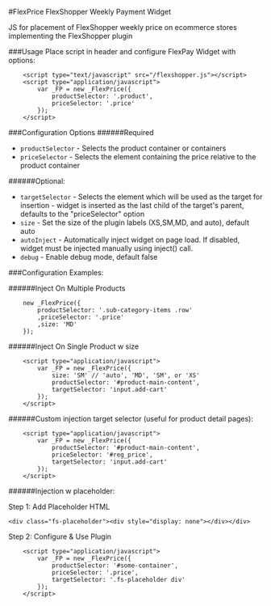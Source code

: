 #FlexPrice FlexShopper Weekly Payment Widget

JS for placement of FlexShopper weekly price on ecommerce stores implementing the FlexShopper plugin

###Usage
Place script in header and configure FlexPay Widget with options:
```
    <script type="text/javascript" src="/flexshopper.js"></script>
    <script type="application/javascript">
        var _FP = new _FlexPrice({
            productSelector: '.product',
            priceSelector: '.price'
        });
    </script>
```
###Configuration Options
######Required
*   `productSelector` - Selects the product container or containers
*   `priceSelector` - Selects the element containing the price relative to the product container

######Optional:
*   `targetSelector` - Selects the element which will be used as the target for insertion - widget is inserted as the last child of the target's parent, defaults to the "priceSelector" option
*   `size` - Set the size of the plugin labels (XS,SM,MD, and auto), default auto
*   `autoInject` - Automatically inject widget on page load.  If disabled, widget must be injected manually using inject() call.
*   `debug` -  Enable debug mode, default false

###Configuration Examples:

######Inject On Multiple Products
```
    new _FlexPrice({
        productSelector: '.sub-category-items .row'
        ,priceSelector: '.price'
        ,size: 'MD'
    });
```    

######Inject On Single Product w size
```
    <script type="application/javascript">
        var _FP = new _FlexPrice({
            size: 'SM' // 'auto', 'MD', 'SM', or 'XS'
            productSelector: '#product-main-content',
            targetSelector: 'input.add-cart'
        });
    </script>
```

######Custom injection target selector (useful for product detail pages):
```
    <script type="application/javascript">
        var _FP = new _FlexPrice({
            productSelector: '#product-main-content',
            priceSelector: '#reg_price',
            targetSelector: 'input.add-cart'
        });
    </script>
```

######Injection w placeholder:

Step 1: Add Placeholder HTML
```
<div class="fs-placeholder"><div style="display: none"></div></div>
```

Step 2: Configure & Use Plugin
```
    <script type="application/javascript">
        var _FP = new _FlexPrice({
            productSelector: '#some-container',
            priceSelector: '.price',
            targetSelector: '.fs-placeholder div'
        });
    </script>
```
